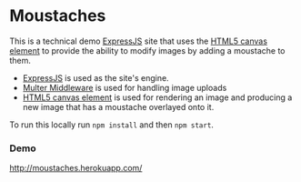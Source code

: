 
# Moustaches

This is a technical demo [ExpressJS](http://expressjs.com/) site that uses the [HTML5 canvas element](https://developer.mozilla.org/en/docs/Web/HTML/Element/canvas) to provide the ability to modify images by adding a moustache to them.

* [ExpressJS](http://expressjs.com/) is used as the site's engine.
* [Multer Middleware](https://github.com/expressjs/multer) is used for handling image uploads
* [HTML5 canvas element](https://developer.mozilla.org/en/docs/Web/HTML/Element/canvas) is used for rendering an image and producing a new image that has a moustache overlayed onto it.

To run this locally run `npm install` and then `npm start`.

### Demo
http://moustaches.herokuapp.com/

